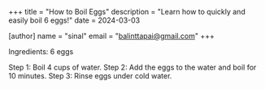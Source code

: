 +++
title = "How to Boil Eggs"
description = "Learn how to quickly and easily boil 6 eggs!"
date = 2024-03-03

[author]
name = "sinal"
email = "balinttapai@gmail.com"
+++

Ingredients: 6 eggs

Step 1: Boil 4 cups of water.
Step 2: Add the eggs to the water and boil for 10 minutes.
Step 3: Rinse eggs under cold water.
